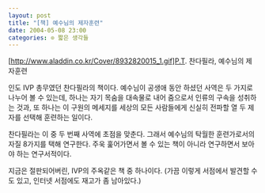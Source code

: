 ```yaml
---
layout: post
title: "[책] 예수님의 제자훈련"
date: 2004-05-08 23:00
categories: ⊙ 짧은 생각들
---
```



[http://www.aladdin.co.kr/Cover/8932820015_1.gif]P.T. 찬다필라, 예수님의 제자훈련

인도 IVP 총무였던 찬다필라의 책이다. 예수님이 공생애 동안 하셨던 사역은 두 가지로 나누어 볼 수 있는데, 하나는 자기 목숨을 대속물로 내어 줌으로서 인류의 구속을 성취하는 것과, 또 하나는 이 구원의 메세지를 세상의 모든 사람들에게 신실히 전파할 열 두 제자를 선택해 훈련하는 일이다.

찬다필라는 이 중 두 번째 사역에 초점을 맞춘다. 그래서 예수님의 탁월한 훈련가로서의 자질 8가지를 택해 연구한다. 주욱 훑어가면서 볼 수 있는 책이 아니라 연구하면서 보아야 하는 연구서적이다.

지금은 절판되어버린, IVP의 주옥같은 책 중 하나이다. 
(가끔 이렇게 서점에서 발견할 수도 있고, 인터넷 서점에도 재고가 좀 남아있다.)
       

